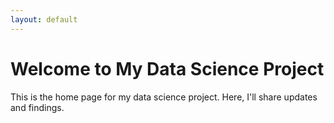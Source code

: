 ```yaml
---
layout: default
---
```


# Welcome to My Data Science Project

This is the home page for my data science project. Here, I'll share updates and findings.
